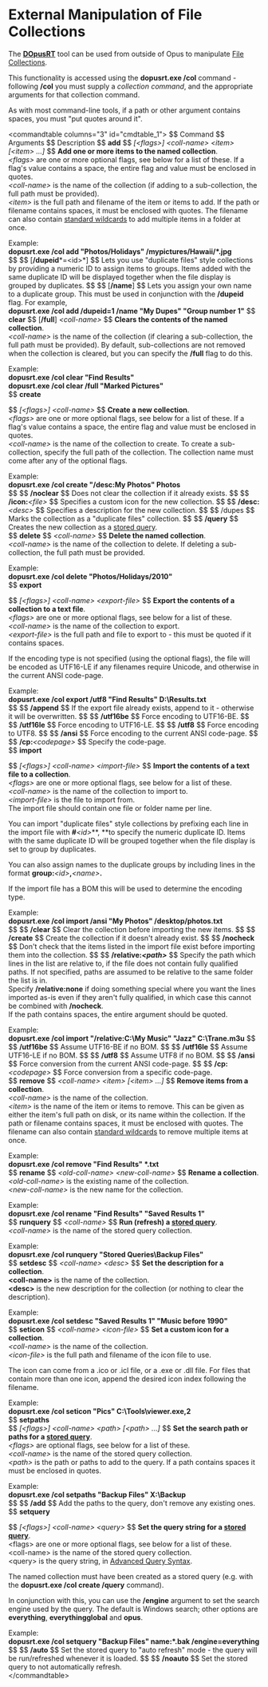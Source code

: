 # External Manipulation of File Collections

The **[DOpusRT]()** tool can be used from outside of Opus to manipulate [File Collections](/Manual/basic_concepts/virtual_file_system/file_collections/RAEDME.md).

This functionality is accessed using the **dopusrt.exe /col** command - following **/col** you must supply a *collection command*, and the appropriate arguments for that collection command.

As with most command-line tools, if a path or other argument contains spaces, you must "put quotes around it".

\<commandtable columns="3" id="cmdtable_1"\> \$\$ Command \$\$ Arguments \$\$ Description \$\$ **add** \$\$ *\[\<flags\>\] \<coll-name\> \<item\> \[\<item\> ...\]* \$\$ **Add one or more items to the named collection**.  
*\<flags\>* are one or more optional flags, see below for a list of these. If a flag's value contains a space, the entire flag and value must be enclosed in quotes.  
*\<coll-name\>* is the name of the collection (if adding to a sub-collection, the full path must be provided).  
*\<item\>* is the full path and filename of the item or items to add. If the path or filename contains spaces, it must be enclosed with quotes. The filename can also contain [standard wildcards](../wildcard_reference/pattern_matching_syntax.md) to add multiple items in a folder at once.

Example:  
**dopusrt.exe /col add "Photos/Holidays" /mypictures/Hawaii/\*.jpg**  
\$\$ \$\$ \[**/dupeid***=\<id\>*\] \$\$ Lets you use "duplicate files" style collections by providing a numeric ID to assign items to groups. Items added with the same duplicate ID will be displayed together when the file display is grouped by duplicates. \$\$ \$\$ \[**/name**\] \$\$ Lets you assign your own name to a duplicate group. This must be used in conjunction with the **/dupeid** flag. For example,  
**dopusrt.exe /col add /dupeid=1 /name "My Dupes" "Group number 1"** \$\$ **clear** \$\$ \[**/full**\] *\<coll-name\>* \$\$ **Clears the contents of the named collection**.  
*\<coll-name\>* is the name of the collection (if clearing a sub-collection, the full path must be provided). By default, sub-collections are not removed when the collection is cleared, but you can specify the **/full** flag to do this.

Example:  
**dopusrt.exe /col clear "Find Results"  
dopusrt.exe /col clear /full "Marked Pictures"**  
\$\$ **create**

\$\$ *\[\<flags\>\] \<coll-name\>* \$\$ **Create a new collection**.  
*\<flags\>* are one or more optional flags, see below for a list of these. If a flag's value contains a space, the entire flag and value must be enclosed in quotes.  
*\<coll-name\>* is the name of the collection to create. To create a sub-collection, specify the full path of the collection. The collection name must come after any of the optional flags.

Example:  
**dopusrt.exe /col create "/desc:My Photos" Photos**  
\$\$ \$\$ **/noclear** \$\$ Does not clear the collection if it already exists. \$\$ \$\$ **/icon:***\<file\>* \$\$ Specifies a custom icon for the new collection. \$\$ \$\$ **/desc:***\<desc\>* \$\$ Specifies a description for the new collection. \$\$ \$\$ /dupes \$\$ Marks the collection as a "duplicate files" collection. \$\$ \$\$ **/query** \$\$ Creates the new collection as a [stored query](/Manual/basic_concepts/virtual_file_system/file_collections/stored_queries.md).  
\$\$ **delete** \$\$ *\<coll-name\>* \$\$ **Delete the named collection**.  
*\<coll-name\>* is the name of the collection to delete. If deleting a sub-collection, the full path must be provided.

Example:  
**dopusrt.exe /col delete "Photos/Holidays/2010"**  
\$\$ **export**

\$\$ *\[\<flags\>\] \<coll-name\> \<export-file\>* \$\$ **Export the contents of a collection to a text file**.  
*\<flags\>* are one or more optional flags, see below for a list of these.  
*\<coll-name\>* is the name of the collection to export.  
*\<export-file\>* is the full path and file to export to - this must be quoted if it contains spaces.

If the encoding type is not specified (using the optional flags), the file will be encoded as UTF16-LE if any filenames require Unicode, and otherwise in the current ANSI code-page.

Example:  
**dopusrt.exe /col export /utf8 "Find Results" D:\Results.txt**  
\$\$ \$\$ **/append** \$\$ If the export file already exists, append to it - otherwise it will be overwritten. \$\$ \$\$ **/utf16be** \$\$ Force encoding to UTF16-BE. \$\$ \$\$ **/utf16le** \$\$ Force encoding to UTF16-LE. \$\$ \$\$ **/utf8** \$\$ Force encoding to UTF8. \$\$ \$\$ **/ansi** \$\$ Force encoding to the current ANSI code-page. \$\$ \$\$ **/cp:***\<codepage\>* \$\$ Specify the code-page.  
\$\$ **import**  
  
  
\$\$ *\[\<flags\>\] \<coll-name\> \<import-file\>* \$\$ **Import the contents of a text file to a collection**.  
*\<flags\>* are one or more optional flags, see below for a list of these.  
*\<coll-name\>* is the name of the collection to import to.  
*\<import-file\>* is the file to import from.  
The import file should contain one file or folder name per line.  
  
You can import "duplicate files" style collections by prefixing each line in the import file with **\#***\<id\>*\*\*, \*\*to specify the numeric duplicate ID. Items with the same duplicate ID will be grouped together when the file display is set to group by duplicates.  
  
You can also assign names to the duplicate groups by including lines in the format **group:***\<id\>***,***\<name\>***.**  
  
If the import file has a BOM this will be used to determine the encoding type.  
  
Example:  
**dopusrt.exe /col import /ansi "My Photos" /desktop/photos.txt**  
\$\$ \$\$ **/clear** \$\$ Clear the collection before importing the new items. \$\$ \$\$ **/create** \$\$ Create the collection if it doesn't already exist. \$\$ \$\$ **/nocheck** \$\$ Don't check that the items listed in the import file exist before importing them into the collection. \$\$ \$\$ **/relative:*\<path\>*** \$\$ Specify the path which lines in the list are relative to, if the file does not contain fully qualified paths. If not specified, paths are assumed to be relative to the same folder the list is in.  
Specify **/relative:none** if doing something special where you want the lines imported as-is even if they aren't fully qualified, in which case this cannot be combined with **/nocheck**.  
If the path contains spaces, the entire argument should be quoted.  
  
Example:  
**dopusrt.exe /col import "/relative:C:\My Music" "Jazz" C:\Trane.m3u** \$\$ \$\$ **/utf16be** \$\$ Assume UTF16-BE if no BOM. \$\$ \$\$ **/utf16le** \$\$ Assume UTF16-LE if no BOM. \$\$ \$\$ **/utf8** \$\$ Assume UTF8 if no BOM. \$\$ \$\$ **/ansi** \$\$ Force conversion from the current ANSI code-page. \$\$ \$\$ **/cp:***\<codepage\>* \$\$ Force conversion from a specific code-page.  
\$\$ **remove** \$\$ *\<coll-name\> \<item\> \[\<item\> ...\]* \$\$ **Remove items from a collection**.  
*\<coll-name\>* is the name of the collection.  
*\<item\>* is the name of the item or items to remove. This can be given as either the item's full path on disk, or its name within the collection. If the path or filename contains spaces, it must be enclosed with quotes. The filename can also contain [standard wildcards](../wildcard_reference/pattern_matching_syntax.md) to remove multiple items at once.  
  
Example:  
**dopusrt.exe /col remove "Find Results" \*.txt**  
\$\$ **rename** \$\$ *\<old-coll-name\> \<new-coll-name\>* \$\$ **Rename a collection**.  
*\<old-coll-name\>* is the existing name of the collection.  
*\<new-coll-name\>* is the new name for the collection.  
  
Example:  
**dopusrt.exe /col rename "Find Results" "Saved Results 1"**  
\$\$ **runquery** \$\$ *\<coll-name\>* \$\$ **Run (refresh) a [stored query](/Manual/basic_concepts/virtual_file_system/file_collections/stored_queries.md)**.  
*\<coll-name\>* is the name of the stored query collection.  
  
Example:  
**dopusrt.exe /col runquery "Stored Queries\Backup Files"**  
\$\$ **setdesc** \$\$ *\<coll-name\> \<desc\>* \$\$ **Set the description for a collection**.  
**\<coll-name\>** is the name of the collection.  
**\<desc\>** is the new description for the collection (or nothing to clear the description).  
  
Example:  
**dopusrt.exe /col setdesc "Saved Results 1" "Music before 1990"**  
\$\$ **seticon** \$\$ *\<coll-name\> \<icon-file\>* \$\$ **Set a custom icon for a collection**.  
*\<coll-name\>* is the name of the collection.  
*\<icon-file\>* is the full path and filename of the icon file to use.  
  
The icon can come from a .ico or .icl file, or a .exe or .dll file. For files that contain more than one icon, append the desired icon index following the filename.  
  
Example:  
**dopusrt.exe /col seticon "Pics" C:\Tools\viewer.exe,2**  
\$\$ **setpaths**  
\$\$ *\[\<flags\>\] \<coll-name\> \<path\> \[\<path\> ...\]* \$\$ **Set the search path or paths for a [stored query](/Manual/basic_concepts/virtual_file_system/file_collections/stored_queries.md)**.  
*\<flags\>* are optional flags, see below for a list of these.  
*\<coll-name\>* is the name of the stored query collection.  
*\<path\>* is the path or paths to add to the query. If a path contains spaces it must be enclosed in quotes.  
  
Example:  
**dopusrt.exe /col setpaths "Backup Files" X:\Backup**  
\$\$ \$\$ **/add** \$\$ Add the paths to the query, don't remove any existing ones.  
\$\$ **setquery**  
  
\$\$ *\[\<flags\>\] \<coll-name\> \<query\>* \$\$ **Set the query string for a [stored query](/Manual/basic_concepts/virtual_file_system/file_collections/stored_queries.md)**.  
\<flags\> are one or more optional flags, see below for a list of these.  
\<coll-name\> is the name of the stored query collection.  
\<query\> is the query string, in [Advanced Query Syntax](https://learn.microsoft.com/en-us/windows/win32/lwef/-search-2x-wds-aqsreference).  
  
The named collection must have been created as a stored query (e.g. with the **dopusrt.exe /col create /query** command).

In conjunction with this, you can use the **/engine** argument to set the search engine used by the query. The default is Windows search; other options are **everything**, **everythingglobal** and **opus**.

Example:  
**dopusrt.exe /col setquery "Backup Files" name:\*.bak /engine=everything**  
\$\$ \$\$ **/auto** \$\$ Set the stored query to "auto refresh" mode - the query will be run/refreshed whenever it is loaded. \$\$ \$\$ **/noauto** \$\$ Set the stored query to not automatically refresh.  
\</commandtable\>
